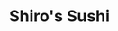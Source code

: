 ---
layout: place
title: "Shiro's Sushi"
permalink: /washington/seattle/shiro-s-sushi.html
stateAbbr: WA
stateName: Washington
cityName: Seattle
seo:
  name: "Shiro's Sushi"
  type: Restaurant
  links: http://shiros.com/
description: "Looking for sushi in Seattle, Washington? Check out Shiro's Sushi for a delightful Japanese dining experience. Enjoy a variety of sushi and other dishes in a..."
place_id: ChIJUwKffU4VkFQRVMTVWrCtcLE
photos:
  - name: >-
      places/ChIJUwKffU4VkFQRVMTVWrCtcLE/photos/AeeoHcIW6Lk5qu92lRWT6dvzc0TKX7YXny8cA592vJMxzfUteNYhI2IKRVZM8TinkeDMu_o1bHa42JrjFBO-0J6-PSWc6skxm4HLtm8pAdwLqXIpHNsp-TjLg7yR3MXLH_6fE7ZjCgMWHHZr2GkSMlAYoN3Ksd66zN4wQsbIN5qMJnXMQ-EDCI9nPIP2SoBUiIp2gm7C0rnaqf0JskI5-f0IAyZ-FinwXn307O-1cMMoaYLPenQpFQahVzCtMcPm_rTJbHG_o-DaYX5MMwsaAi_40AreFY--39sSo07HXeYrR2wsHhjzuMtEuH8rM2m76bB2RgMArOhVfXIsiNeWo2FWMSMfy4S0YqJcx0GrTbghQA9z8qGO7dl_pLQ_Xhm_TChctPAnDGM6LnO14et1hZH1a44vUCo1lA9x1cbPbJm1T9i__k1K
    widthPx: 2188
    heightPx: 1375
    authorAttributions:
      - displayName: Darius Garcia
        uri: https://maps.google.com/maps/contrib/102948939339698426120
        photoUri: >-
          https://lh3.googleusercontent.com/a-/ALV-UjUW8re6yl8KoS6Z-RShUSJUtf8SARsTrP4T4BKhsUD28b8UujVn4A=s100-p-k-no-mo
    flagContentUri: >-
      https://www.google.com/local/imagery/report/?cb_client=maps_api_places.places_api&image_key=!1e10!2sCIHM0ogKEICAgIC51faFzQE&hl=en-US
    googleMapsUri: >-
      https://www.google.com/maps/place//data=!3m4!1e2!3m2!1sCIHM0ogKEICAgIC51faFzQE!2e10!4m2!3m1!1s0x5490154e7d9f0253:0xb170adb05ad5c454
  - name: >-
      places/ChIJUwKffU4VkFQRVMTVWrCtcLE/photos/AeeoHcJPH1LSGJbOixTVIzNwFXV4G2kL7aUPB9dMIIqmR5LxCEt4lWMDtPEDEij1WdE7wwr4M1LO8dCbTmcNmUModYYpCFq770Yj0e7HwfKYKBduq4pLMu-fy-NlYp-2hx5NOp93kx5tsJv7ldkf91UMmFBRpUZmXPutFyqeSHUHUgDmceENxx6ovS0AGXiRSDcdASmJF9dI4gXTdVo0uDB1zTk7uBeYYSBoAqmX_2yUul1d5t0SdgY_j7oFhTrHJjUSys_95zfhmTVE6aWi7s0ktIjZ_otSRDOXsA7qnWIs05G0Qo6dHCMxQ_wLzY99DiUdiGT9zIfZPlrne-cPBcaitWLjD4f3bkhmRtSzNhYG9vop1TkfHp9tBLLeKnEsgHt3Mfb_EsIkOYvWXM0iOEBeTODQ77S6aGnf_dGthMi6Ku5_djCA
    widthPx: 4800
    heightPx: 3600
    authorAttributions:
      - displayName: Pei-Ru Lin
        uri: https://maps.google.com/maps/contrib/108348332911638126701
        photoUri: >-
          https://lh3.googleusercontent.com/a-/ALV-UjVJ4ckTc8ouaNOSonwD1BGHEAY_Uz8bkCiHIvI-9KKYBH_yCuNmDg=s100-p-k-no-mo
    flagContentUri: >-
      https://www.google.com/local/imagery/report/?cb_client=maps_api_places.places_api&image_key=!1e10!2sCIHM0ogKEICAgMDw37X4lwE&hl=en-US
    googleMapsUri: >-
      https://www.google.com/maps/place//data=!3m4!1e2!3m2!1sCIHM0ogKEICAgMDw37X4lwE!2e10!4m2!3m1!1s0x5490154e7d9f0253:0xb170adb05ad5c454
  - name: >-
      places/ChIJUwKffU4VkFQRVMTVWrCtcLE/photos/AeeoHcLxzx7vNOqXN1f1ZnRaFZ5D3aw3Dq_lmREJoqx_Xsqmfr-0DWupV0l_OP01wQXNW8DuDr1WflG4i69R1nFj4rHrmscVXLg46mBOIkHwhX2Ept3Dfp1dqSG8sF6AKvVlT5Yf8m5KhHJAeWfDladxaE9zFTUiaoUyyaTbrVwGyTSZr31ksQ_XMJ6s-mnDvGSM8Bys7kU6BBuRLqcU47rquYRKpSmUketw3vLjGsVFEsJrN-wU8bKrf7i_6oLRh4wyHobQWt5kg82NkzXCJI3OBhFWPyup5JijrIK0g9Y12PsGLTWcpoJ9_FyH_Mq5m7IX5DwLevc2HMwRKYCr9NhHA4acvfcfbAdhMPd8QkZkFeXHLmTAh_TelJXfeOvp1ig1MBJC3IT4EGa6chAJHmGgbL-mhmAulpNyE3nJFDrbqIrLhL48
    widthPx: 4800
    heightPx: 3600
    authorAttributions:
      - displayName: SHUYI LI
        uri: https://maps.google.com/maps/contrib/100104762144690281904
        photoUri: >-
          https://lh3.googleusercontent.com/a-/ALV-UjV_wyUUeKLbfFDmk9y9hEulvNmKnGFsIj1-FthPaEN19bosN-IE=s100-p-k-no-mo
    flagContentUri: >-
      https://www.google.com/local/imagery/report/?cb_client=maps_api_places.places_api&image_key=!1e10!2sCIHM0ogKEICAgMDgmvGG2gE&hl=en-US
    googleMapsUri: >-
      https://www.google.com/maps/place//data=!3m4!1e2!3m2!1sCIHM0ogKEICAgMDgmvGG2gE!2e10!4m2!3m1!1s0x5490154e7d9f0253:0xb170adb05ad5c454
  - name: >-
      places/ChIJUwKffU4VkFQRVMTVWrCtcLE/photos/AeeoHcJXHRutMomeTvbtHeLlJ24SFhSu_SjAiVInjrHvoNK-ttaPyeQzyHZByge53C_unXOTrib_o7dG1EKwIUCQeZ6JlFOxfNmSQiRGAuM6OQExrUvnCg6QzSAdmPzk05xNIX-_wFvwTOrX6EtT2AsAncM2X3QmMjRCnTzlKp72smmJ2qYdymOIBv4CSjiLq-A5gmjyefaKY0lrgvu5sAfZU5GcRpHLlMO7JPWJAY3urZE-nLH7_I-SByMwC_F79PyyyjzFkAwGzyPxkpZHTuSZjLRr3eIZY3mLbStNvk5x_vkcKgUxW_P-dQMZeUnSrx26LRSvNk447IvDaZmZ6u-W-jua4KsHonuAq0bi1g69aZm60bJYtzbDtYOO-8FKGm8OSJZeQrzPnzQeWhM_1w8h_mPEMFllVIAC5bbXJbBFErbVVA
    widthPx: 4624
    heightPx: 3468
    authorAttributions:
      - displayName: Jaime Mata
        uri: https://maps.google.com/maps/contrib/106105528242242457282
        photoUri: >-
          https://lh3.googleusercontent.com/a-/ALV-UjVdLjN_g_qOaeseIsIZ6BecKAXnb5dKzmDQQoNL3W6WB5nkYZOH=s100-p-k-no-mo
    flagContentUri: >-
      https://www.google.com/local/imagery/report/?cb_client=maps_api_places.places_api&image_key=!1e10!2sCIHM0ogKEICAgID3zdi3Yg&hl=en-US
    googleMapsUri: >-
      https://www.google.com/maps/place//data=!3m4!1e2!3m2!1sCIHM0ogKEICAgID3zdi3Yg!2e10!4m2!3m1!1s0x5490154e7d9f0253:0xb170adb05ad5c454
  - name: >-
      places/ChIJUwKffU4VkFQRVMTVWrCtcLE/photos/AeeoHcIld-8ZghOxaZBMbb6FRehxZ8iQwoWnPSVbFPsApuedSPF5iVwq4_IPft6lK2mrAeRjojTzVAkAcn2c4wu7-3rruJ6Ngt18ZTFIvh0svDZFmPR7QhQI-z9lWckmrXnkQMqvsyP21ynaFK_RD4Drd1pYNFTCxV7cwDUoOW5afK8v9cJqnAiZDOl54_VcqHH4Kn1GvM4qJlCPABvIK11lnGlLPIgAL2R-9WDCfN3pKjS0Z1GEl6TixZsRDCF8GUcimo5l9D5mlKi2r0TvSD1NcW3qfmkQj30c6moYWRl8_iq8zaqgULB7HpC-s9beHvGcgs2cFsCXqNK9746hJ4-ism6z7OPtSIe7pH9r30RlSk-YDatPlIbgsqHDrOE2aasg1CDo8JXWnNRU3BReN6oP_F5wcgz7sqkF_SI2Q4fL9To
    widthPx: 4000
    heightPx: 3000
    authorAttributions:
      - displayName: J. R. Fernandez
        uri: https://maps.google.com/maps/contrib/114064164387879632496
        photoUri: >-
          https://lh3.googleusercontent.com/a-/ALV-UjUpkljaAGPE1ycgovvtHklbEuJNDyM2zecPtaVim43sfiClkrxc=s100-p-k-no-mo
    flagContentUri: >-
      https://www.google.com/local/imagery/report/?cb_client=maps_api_places.places_api&image_key=!1e10!2sCIHM0ogKEICAgIC__ICxOQ&hl=en-US
    googleMapsUri: >-
      https://www.google.com/maps/place//data=!3m4!1e2!3m2!1sCIHM0ogKEICAgIC__ICxOQ!2e10!4m2!3m1!1s0x5490154e7d9f0253:0xb170adb05ad5c454
  - name: >-
      places/ChIJUwKffU4VkFQRVMTVWrCtcLE/photos/AeeoHcIDleeTgKf11wSJXC6e66-K8MMRK3L3VO81oIYVb1RyChThGjCKMt90dC3s5x-RG_1IcVjRe_EAR27JBRxja742AXeBpWfL_hIItwg9aP2uCAfMNaZ1JdIS7czD7W2j4fLvxhWKd37YlUGLeBYI83JdeAM4AZk2UbfS8k7zLZmLB4ev2jaDw5BLQtNMcJ_TCjpOSQyz5SuOwNK-qFRpuDEXUCBI_gE9qt8hEc03QI8Qof-umA3rhyYNvWUHb66hdGobpN9At8c9fCGLa6D75n0LnW3AhFzs95Occ4hvs0Rl3FB4KArCitZH1UUtYNCPHU3k2KWFFmuyQy6DivATh9FbSvbtEhp7J7pbujTGYq09HkGmlFeEi6ogsbR1JvFFqY418ybn1RrGN8eFIcwzccJPklwWBAvGvX92LfdlkInGC66t
    widthPx: 3024
    heightPx: 4032
    authorAttributions:
      - displayName: Stephanie A
        uri: https://maps.google.com/maps/contrib/101025960563868795561
        photoUri: >-
          https://lh3.googleusercontent.com/a/ACg8ocJiGSf7mFuKOW3RoL5wCxLqv8MKheEum2tjNQyQaRZOKF4xlaZE=s100-p-k-no-mo
    flagContentUri: >-
      https://www.google.com/local/imagery/report/?cb_client=maps_api_places.places_api&image_key=!1e10!2sCIHM0ogKEICAgMDQkbPP4AE&hl=en-US
    googleMapsUri: >-
      https://www.google.com/maps/place//data=!3m4!1e2!3m2!1sCIHM0ogKEICAgMDQkbPP4AE!2e10!4m2!3m1!1s0x5490154e7d9f0253:0xb170adb05ad5c454
  - name: >-
      places/ChIJUwKffU4VkFQRVMTVWrCtcLE/photos/AeeoHcJct0Qi0aLAivbdjhLfMQgGljV5xbkxU6OdCq74OV15JxxaLzIpF44Swn549P-cYrRBxUCk5wF6q7QAiihKhkiiu-RMzjKPDazCiaPoc65h52MS9ySm5T-jw-ACS4BsD065HdUtDgN09m8dRlj2YbnDi6Zvrq1tdFzvcrxKwRvRjOEvt8ahkIL73I9_hzCoMcLxald5roIIuGXn3euir6XQ0tIkehjlGxZHG4YRwiBxdYxsuF8k3fsCMfrAr-onMESNze15Zv5YZmBj2c2zm1iPuuPCEIwcEBCcDC9GBTraefidDknumjvjhbdZkAR1etib6IVyKQe8ACSffKcKAzeQoV5wJagzVO4lE3EfNNz4Nnxrrgsw-wNegAgbfnfIJ8KoB2u2ocwsMTxqbSe2I_yZHAtZdLnWGU0i3bofR-i6eQ
    widthPx: 4048
    heightPx: 3036
    authorAttributions:
      - displayName: Morris Lam
        uri: https://maps.google.com/maps/contrib/111437441604976392685
        photoUri: >-
          https://lh3.googleusercontent.com/a-/ALV-UjVx5XnYYcOZymXMuUuuxVXbvWgX78NpXutUkgGLwBvdSBNjKB1m=s100-p-k-no-mo
    flagContentUri: >-
      https://www.google.com/local/imagery/report/?cb_client=maps_api_places.places_api&image_key=!1e10!2sCIHM0ogKEICAgIDMisj-DA&hl=en-US
    googleMapsUri: >-
      https://www.google.com/maps/place//data=!3m4!1e2!3m2!1sCIHM0ogKEICAgIDMisj-DA!2e10!4m2!3m1!1s0x5490154e7d9f0253:0xb170adb05ad5c454
  - name: >-
      places/ChIJUwKffU4VkFQRVMTVWrCtcLE/photos/AeeoHcJl6kLkQ4SjtWLpqyw2_4Q3O_Ex3G04ZGJ23HfWyzYje_YAEIXzUpzsx3-cwQj83MYrTjoRMDZHHPgC9Xj5oDSKsha_6u5As57isv-9ioh3gYiWOu2awWhdNQQOoEKmMxCeJExJdad8rwV2prsjKsLcPSKmGkzI8wLkeTTyozt3Z6WBQ3sx8C-UtW2tJTWU5T7SavakYzrJnlIvyC0aW8dCohemnYFEhgm3Zn0N978dhf2vXYRFgNfgV6Qxsh_wOw7mWXGYxrs066dW6Jg1bTmr8CQ_z64z9RcaZ3HvX-aBDSTQNSZTXLKYYeaEb7HkTQi1b0zmrcJMJrBmAjkfSw38tpEY0sOSFauN7vOLeaxmZgx-PsY9dKeG9N3QBRcMQxJSiGs9AzCnZrKGEwjs9FCTBbnnzJfWVBnAFPy0llM_rd0l
    widthPx: 4624
    heightPx: 3468
    authorAttributions:
      - displayName: Jaime Mata
        uri: https://maps.google.com/maps/contrib/106105528242242457282
        photoUri: >-
          https://lh3.googleusercontent.com/a-/ALV-UjVdLjN_g_qOaeseIsIZ6BecKAXnb5dKzmDQQoNL3W6WB5nkYZOH=s100-p-k-no-mo
    flagContentUri: >-
      https://www.google.com/local/imagery/report/?cb_client=maps_api_places.places_api&image_key=!1e10!2sCIHM0ogKEICAgID3zfj7jwE&hl=en-US
    googleMapsUri: >-
      https://www.google.com/maps/place//data=!3m4!1e2!3m2!1sCIHM0ogKEICAgID3zfj7jwE!2e10!4m2!3m1!1s0x5490154e7d9f0253:0xb170adb05ad5c454
  - name: >-
      places/ChIJUwKffU4VkFQRVMTVWrCtcLE/photos/AeeoHcKCk6zQFCLmJ3SZ9hL33q0wt-RMjy07Cg77shUBux0_jtO6yub38xrsAm82z3PxPA6R2UxXgdro_eJsuNFTkoNB46GnieHoDU4lXvQ8yYVbO2o7JUvGh8Q1nyzdbLyH1-2glgdqvRfQoFh_oHGLG7P9wAiaH-U5atKVJgP648-pHlUMIR4nFnXdXvSDGn0exw6C94Oj8wlK90N0yUS6uaM_ynONcGvvIIEt2Vp2tYL_xtkXWZJMbGNK8q_2Va9pzACLAId5WkU-iD2j8QUpNovTg3bFpRYlF6limttcIIRjBw6BuE2Ote2SiM8agkSF5lWrqA5h76mrRyyphijFmFsj6VoGmhqBzZkMfsqcBAQVbhmU04xF0xHaSIQyJSXLvWio6W33GbyKmWqkPlmJHfxXQTCUAEUc2txb1nzjuvwFI5RK
    widthPx: 4080
    heightPx: 3072
    authorAttributions:
      - displayName: Ben Slivka
        uri: https://maps.google.com/maps/contrib/100889762173531020749
        photoUri: >-
          https://lh3.googleusercontent.com/a-/ALV-UjXITrcKrtiRks05wOQMSXej30Wq47jgSFtAnivKihc7FVUiZcg=s100-p-k-no-mo
    flagContentUri: >-
      https://www.google.com/local/imagery/report/?cb_client=maps_api_places.places_api&image_key=!1e10!2sCIHM0ogKEICAgIDhrZGg_AE&hl=en-US
    googleMapsUri: >-
      https://www.google.com/maps/place//data=!3m4!1e2!3m2!1sCIHM0ogKEICAgIDhrZGg_AE!2e10!4m2!3m1!1s0x5490154e7d9f0253:0xb170adb05ad5c454
  - name: >-
      places/ChIJUwKffU4VkFQRVMTVWrCtcLE/photos/AeeoHcKTwra5AjaDDzSj227dsvKYlO9HXo8RhuMtCZe4KvQk4_eimMquBJaApBADiOfUEhrQtvkU_CCxm119mcpSXmK66ciauw6UphseR2-vuYGCFalXAIrwySRtBgBCeuDTMwTyl3f_AicpG99p_p5r-jm0k1BSKfEocpN2_iI0ZvfXMIEnSP6d_pWyn82DwvTNqneFtvdxmV3w4U96O7swC9COh2O-7XZFZv7x27bclWHhuPHA9EptTHu0SG4cMTOwkZOojFyG0fVuyMMRx_TdBGylsgTfHZM9gjjcAQrE9eZvuhnGHM1G_XQypXPG7lMnPiIac_0NY6fde1aaC6tHubpfUXAl1fSnKZmDevMpaGR4k-Ehf-CPED0geYMNL0yJEbOp8aYe7LpBOeI01xN_veV5UhoFLnnOJ6YqW1MFMhg
    widthPx: 2992
    heightPx: 2992
    authorAttributions:
      - displayName: Eton Leung
        uri: https://maps.google.com/maps/contrib/118183142800164157932
        photoUri: >-
          https://lh3.googleusercontent.com/a/ACg8ocJ0NuTvUDQMvXqRjuV3tDMIZf9kwYKbG17qPgDXs6k6sGvNuJA=s100-p-k-no-mo
    flagContentUri: >-
      https://www.google.com/local/imagery/report/?cb_client=maps_api_places.places_api&image_key=!1e10!2sCIHM0ogKEICAgIC_r__7RQ&hl=en-US
    googleMapsUri: >-
      https://www.google.com/maps/place//data=!3m4!1e2!3m2!1sCIHM0ogKEICAgIC_r__7RQ!2e10!4m2!3m1!1s0x5490154e7d9f0253:0xb170adb05ad5c454
address: 2401 2nd Ave, Seattle, WA 98121, USA
street: 2401 2nd Ave
city: Seattle
state: WA
zip: '98121'
country: USA
neighborhood: Downtown Seattle
latitude: '47.614777'
longitude: '-122.347432'
accessibility_options:
  wheelchairAccessibleParking: false
  wheelchairAccessibleEntrance: true
  wheelchairAccessibleRestroom: true
  wheelchairAccessibleSeating: true
business_status: OPERATIONAL
name: Shiro's Sushi
google_maps_links:
  directionsUri: >-
    https://www.google.com/maps/dir//''/data=!4m7!4m6!1m1!4e2!1m2!1m1!1s0x5490154e7d9f0253:0xb170adb05ad5c454!3e0
  placeUri: https://maps.google.com/?cid=12785910315054646356
  writeAReviewUri: >-
    https://www.google.com/maps/place//data=!4m3!3m2!1s0x5490154e7d9f0253:0xb170adb05ad5c454!12e1
  reviewsUri: >-
    https://www.google.com/maps/place//data=!4m4!3m3!1s0x5490154e7d9f0253:0xb170adb05ad5c454!9m1!1b1
  photosUri: >-
    https://www.google.com/maps/place//data=!4m3!3m2!1s0x5490154e7d9f0253:0xb170adb05ad5c454!10e5
primary_type: Sushi Restaurant
opening_hours:
  regular: null
  current: null
secondary_opening_hours:
  regular:
    weekdayDescriptions: null
    type: null
  current:
    weekdayDescriptions: null
    type: null
phone: (206) 443-9844
price_level: PRICE_LEVEL_VERY_EXPENSIVE
price_range: $100 &ndash; & up
rating: '4.6'
rating_count: 2342
website: http://shiros.com/
reviews: null
parking_options: null
payment_options: null
allow_dogs: null
curbside_pickup: null
delivery: null
dine_in: null
good_for_children: null
good_for_groups: null
good_for_sports: null
live_music: null
menu_for_children: null
outdoor_seating: null
reservable: null
restroom: null
serves_beer: null
serves_breakfast: null
serves_brunch: null
serves_cocktails: null
serves_coffee: null
serves_dinner: null
serves_dessert: null
serves_lunch: null
serves_vegetarian_food: null
serves_wine: null
takeout: null
summary: null

---